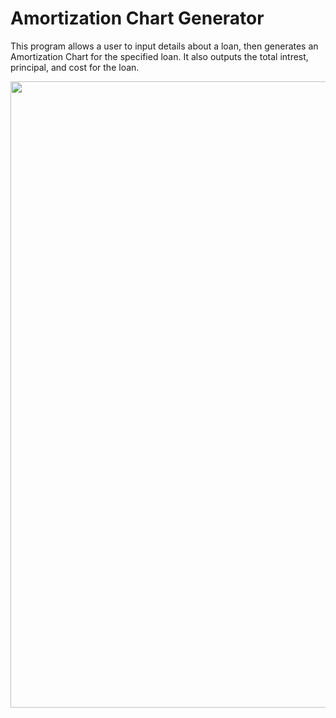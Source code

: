 # Amortization Chart Generator

This program allows a user to input details about a loan, then generates an Amortization Chart for the specified loan. It also outputs the total intrest, principal, and cost for the loan.
    
 <p align="center">
  <img width="637" height="1002" src="https://raw.githubusercontent.com/lukesanchez/Misc/master/Images/Amortization_Output_Example.png">
</p> 
